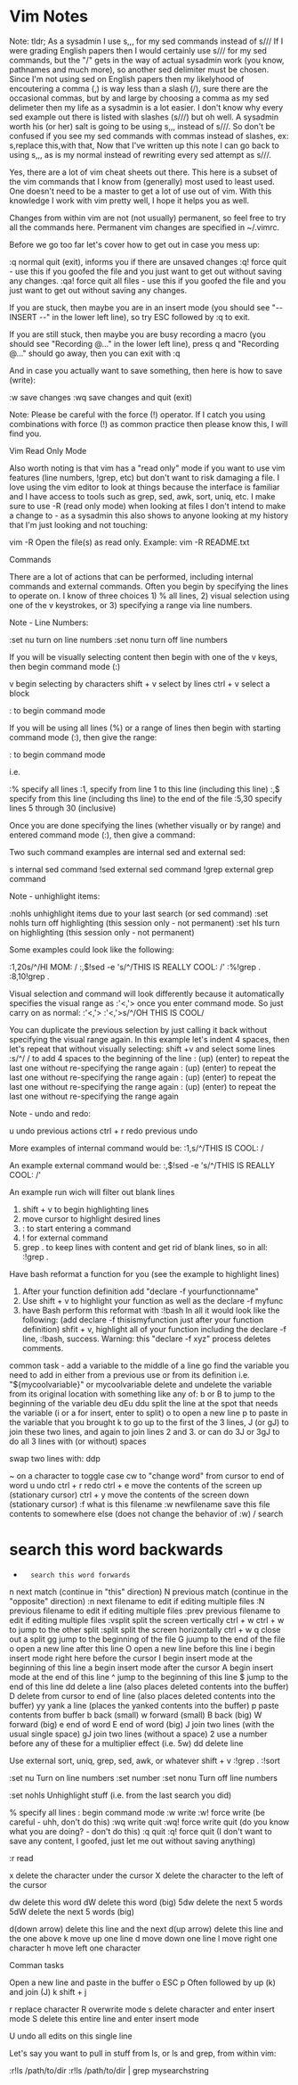 # Vim Notes

Note: tldr; As a sysadmin I use s,,, for my sed commands instead of s///
If I were grading English papers then I would certainly use s/// for my sed commands, but the "/" gets in the way of actual sysadmin work (you know, pathnames and much more), so another sed delimiter must be chosen. Since I'm not using sed on English papers then my likelyhood of encoutering a comma (,) is way less than a slash (/), sure there are the occasional commas, but by and large by choosing a comma as my sed delimeter then my life as a sysadmin is a lot easier. I don't know why every sed example out there is listed with slashes (s///) but oh well. A sysadmin worth his (or her) salt is going to be using s,,, instead of s///. So don't be confused if you see my sed commands with commas instead of slashes, ex: s,replace this,with that,  Now that I've written up this note I can go back to using s,,, as is my normal instead of rewriting every sed attempt as s///.

Yes, there are a lot of vim cheat sheets out there. This here is a subset of the vim commands that I know from (generally) most used to least used. One doesn't need to be a master to get a lot of use out of vim. With this knowledge I work with vim pretty well, I hope it helps you as well.

Changes from within vim are not (not usually) permanent, so feel free to try all the commands here.
Permanent vim changes are specified in ~/.vimrc.

Before we go too far let's cover how to get out in case you mess up:

:q 	normal quit (exit), informs you if there are unsaved changes
:q! 	force quit - use this if you goofed the file and you just want to get out without saving any changes.
:qa! 	force quit all files - use this if you goofed the file and you just want to get out without saving any changes.

If you are stuck, then maybe you are in an insert mode (you should see "-- INSERT --" in the lower left line), so try ESC followed by :q to exit.

If you are still stuck, then maybe you are busy recording a macro (you should see "Recording @..." in the lower left line), press q and "Recording @..." should go away, then you can exit with :q

And in case you actually want to save something, then here is how to save (write):

:w 	save changes
:wq 	save changes and quit (exit)

Note: Please be careful with the force (!) operator. If I catch you using combinations with force (!) as common practice then please know this, I will find you.

Vim Read Only Mode

Also worth noting is that vim has a "read only" mode if you want to use vim features (line numbers, !grep, etc) but don't want to risk damaging a file. I love using the vim editor to look at things because the interface is familiar and I have access to tools such as grep, sed, awk, sort, uniq, etc. I make sure to use -R (read only mode) when looking at files I don't intend to make a change to - as a sysadmin this also shows to anyone looking at my history that I'm just looking and not touching:

vim -R 	Open the file(s) as read only. Example: vim -R README.txt

Commands

There are a lot of actions that can be performed, including internal commands and external commands. Often you begin by specifying the lines to operate on. I know of three choices 1) % all lines, 2) visual selection using one of the v keystrokes, or 3) specifying a range via line numbers.

Note - Line Numbers:

:set nu 	turn on line numbers
:set nonu 	turn off line numbers

If you will be visually selecting content then begin with one of the v keys, then begin command mode (:)

v 		begin selecting by characters
shift + v 	select by lines
ctrl + v 	select a block

: 	to begin command mode

If you will be using all lines (%) or a range of lines then begin with starting command mode (:), then give the range:

: 	to begin command mode

i.e.

:% 	specify all lines
:1,	specify from line 1 to this line (including this line)
:,$ 	specify from this line (including ths line) to the end of the file
:5,30 	specify lines 5 through 30 (inclusive)

Once you are done specifying the lines (whether visually or by range) and entered command mode (:), then give a command:

Two such command examples are internal sed and external sed:

s 	internal sed command
!sed 	external sed command
!grep 	external grep command

Note - unhighlight items:

:nohls 	unhighlight items due to your last search (or sed command)
:set nohls 	turn off highlighting (this session only - not permanent)
:set hls 	turn on highlighting (this session only - not permanent)

Some examples could look like the following:

:1,20s/^/HI MOM: /
:,$!sed -e 's/^/THIS IS REALLY COOL: /'
:%!grep .
:8,10!grep .

Visual selection and command will look differently because it automatically specifies the visual range as :'<,'> once you enter command mode. So just carry on as normal:
:'<,'>
:'<,'>s/^/OH THIS IS COOL/

You can duplicate the previous selection by just calling it back without specifying the visual range again. In this example let's indent 4 spaces, then let's repeat that without visually selecting:
shift +v and select some lines
:s/^/    / 	to add 4 spaces to the beginning of the line
: (up) (enter) 	to repeat the last one without re-specifying the range again
: (up) (enter) 	to repeat the last one without re-specifying the range again
: (up) (enter) 	to repeat the last one without re-specifying the range again
: (up) (enter) 	to repeat the last one without re-specifying the range again

Note - undo and redo:

u 		undo previous actions
ctrl + r 	redo previous undo

More examples of internal command would be:
:1,s/^/THIS IS COOL: /

An example external command would be:
:,$!sed -e 's/^/THIS IS REALLY COOL: /'

An example run wich will filter out blank lines

1) shift + v to begin highlighting lines
2) move cursor to highlight desired lines
3) : to start entering a command
4) ! for external command
5) grep . to keep lines with content and get rid of blank lines, so in all:
:!grep .

Have bash reformat a function for you (see the example to highlight lines)

1) After your function definition add "declare -f yourfunctionname"
2) Use shift + v to highlight your function as well as the declare -f myfunc
3) have Bash perform this reformat with :!bash
In all it would look like the following:
(add declare -f thisismyfunction just after your function definition)
shfit + v, highlight all of your function including the declare -f line, 
:!bash, success. Warning: this "declare -f xyz" process deletes comments.

common task - add a variable to the middle of a line
go find the variable you need to add in either from a previous use or from its definition
i.e. "${mycoolvariable}" or mycoolvariable
delete and undelete the variable from its original location with something like any of:
b or B to jump to the beginning of the variable
deu
dEu
ddu
split the line at the spot that needs the variable (i or a for insert, enter to split)
o to open a new line
p to paste in the variable that you brought
k to go up to the first of the 3 lines,
J (or gJ) to join these two lines, and again to join lines 2 and 3.
or can do 3J or 3gJ to do all 3 lines with (or without) spaces

swap two lines with: ddp

~ 		on a character to toggle case
cw 		to "change word" from cursor to end of word
u 		undo
ctrl + r 	redo
ctrl + e 	move the contents of the screen up (stationary cursor)
ctrl + y 	move the contents of the screen down (stationary cursor)
:f 		what is this filename
:w newfilename 	save this file contents to somewhere else (does not change the behavior of :w)
/ 		search
# 		search this word backwards
* 		search this word forwards
n		next match (continue in "this" direction)
N		previous match (continue in the "opposite" direction)
:n 		next filename to edit if editing multiple files
:N 		previous filename to edit if editing multiple files
:prev 		previous filename to edit if editing multiple files
:vsplit 	split the screen vertically
ctrl + w ctrl + w 	to jump to the other split
:split 		split the screen horizontally
ctrl + w q 	close out a split
gg 	jump to the beginning of the file
G 	juump to the end of the file
o 	open a new line after this line
O 	open a new line before this line
i 	begin insert mode right here before the cursor
I 	begin insert mode at the beginning of this line
a 	begin insert mode after the cursor
A 	begin insert mode at the end of this line
^ 	jump to the beginning of this line
$ 	jump to the end of this line
dd 	delete a line (also places deleted contents into the buffer)
D 	delete from cursor to end of line (also places deleted contents into the buffer)
yy 	yank a line (places the yanked contents into the buffer)
p 	paste contents from buffer
b 	back (small)
w 	forward (small)
B 	back (big)
W 	forward (big)
e 	end of word
E 	end of word (big)
J	join two lines (with the usual single space)
gJ 	join two lines (without a space)
2 	use a number before any of these for a multiplier effect (i.e. 5w)
dd 	delete line

Use external sort, uniq, grep, sed, awk, or whatever
shift + v
:!grep .
:!sort

:set nu 	Turn on line numbers
:set number
:set nonu 	Turn off line numbers

:set nohls 	Unhighlight stuff (i.e. from the last search you did)

% 	specify all lines
: 	begin command mode
:w 	write
:w! 	force write (be careful - uhh, don't do this)
:wq 	write quit
:wq! 	force write quit (do you know what you are doing? - don't do this)
:q 	quit
:q! 	force quit (I don't want to save any content, I goofed, just let me out without saving anything)

:r 	read

x 	delete the character under the cursor
X 	delete the character to the left of the cursor

dw 	delete this word
dW 	delete this word (big)
5dw 	delete the next 5 words
5dW 	delete the next 5 words (big)

d(down arrow) 	delete this line and the next
d(up arrow) 	delete this line and the one above
k 	move up one line
d 	move down one line
l 	move right one character
h 	move left one character

Comman tasks

Open a new line and paste in the buffer
o ESC p
Often followed by up (k) and join (J)
k shift + j

r 	replace character
R 	overwrite mode
s 	delete character and enter insert mode
S 	delete this entire line and enter insert mode

U 	undo all edits on this single line

Let's say you want to pull in stuff from ls, or ls and grep, from within vim:

:r!ls /path/to/dir
:r!ls /path/to/dir | grep mysearchstring

